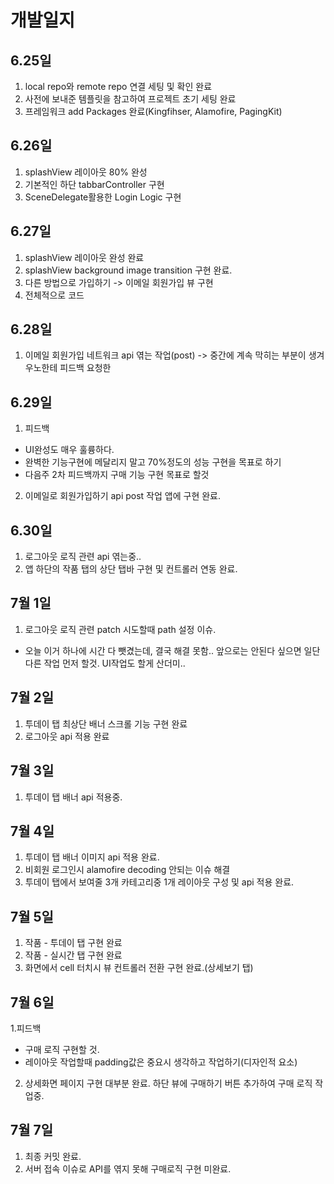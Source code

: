 # 개발일지

## 6.25일
1. local repo와 remote repo 연결 세팅 및 확인 완료
2. 사전에 보내준 템플릿을 참고하여 프로젝트 초기 세팅 완료
3. 프레임워크 add Packages 완료(Kingfihser, Alamofire, PagingKit)

## 6.26일
1. splashView 레이아웃 80% 완성
2. 기본적인 하단 tabbarController 구현
3. SceneDelegate활용한 Login Logic 구현

## 6.27일
1. splashView 레이아웃 완성 완료
2. splashView background image transition 구현 완료.
3. 다른 방법으로 가입하기 -> 이메일 회원가입 뷰 구현
4. 전체적으로 코드 

## 6.28일
1. 이메일 회원가입 네트워크 api 엮는 작업(post) -> 중간에 계속 막히는 부분이 생겨 우노한테 피드백 요청한 

## 6.29일
1. 피드백
  - UI완성도 매우 훌륭하다.
  - 완벽한 기능구현에 메달리지 말고 70%정도의 성능 구현을 목표로 하기
  - 다음주 2차 피드백까지 구매 기능 구현 목표로 할것
2. 이메일로 회원가입하기 api post 작업 앱에 구현 완료.

## 6.30일
1. 로그아웃 로직 관련 api 엮는중.. 
2. 앱 하단의 작품 탭의 상단 탭바 구현 및 컨트롤러 연동 완료.

## 7월 1일
1. 로그아웃 로직 관련 patch 시도할때 path 설정 이슈.
  - 오늘 이거 하나에 시간 다 뺏겼는데, 결국 해결 못함.. 앞으로는 안된다 싶으면 일단 다른 작업 먼저 할것. UI작업도 할게 산더미..

## 7월 2일
1. 투데이 탭 최상단 배너 스크롤 기능 구현 완료
2. 로그아웃 api 적용 완료

## 7월 3일
1. 투데이 탭 배너 api 적용중.

## 7월 4일
1. 투데이 탭 배너 이미지 api 적용 완료.
2. 비회원 로그인시 alamofire decoding 안되는 이슈 해결 
3. 투데이 탭에서 보여줄 3개 카테고리중 1개 레이아웃 구성 및 api 적용 완료.

## 7월 5일
1. 작품 - 투데이 탭 구현 완료
2. 작품 - 실시간 탭 구현 완료
3. 화면에서 cell 터치시 뷰 컨트롤러 전환 구현 완료.(상세보기 탭)

## 7월 6일
1.피드백
  - 구매 로직 구현할 것.
  - 레이아웃 작업할때 padding값은 중요시 생각하고 작업하기(디자인적 요소)
2. 상세화면 페이지 구현 대부분 완료. 하단 뷰에 구매하기 버튼 추가하여 구매 로직 작업중.

## 7월 7일
1. 최종 커밋 완료.
2. 서버 접속 이슈로 API를 엮지 못해 구매로직 구현 미완료.
